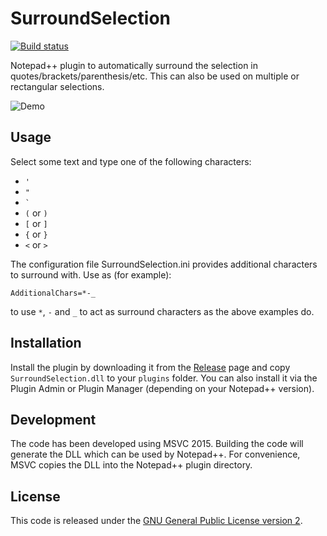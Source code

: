 # SurroundSelection

[![Build status](https://ci.appveyor.com/api/projects/status/y3rxu3o00clgxm7f?svg=true)](https://ci.appveyor.com/project/dail8859/surroundselection)

Notepad++ plugin to automatically surround the selection in quotes/brackets/parenthesis/etc. This can also be used on multiple or rectangular selections.

![Demo](/img/Demo.gif)

## Usage
Select some text and type one of the following characters:
- `'`
- `"`
- `` ` ``
- `(` or `)`
- `[` or `]`
- `{` or `}`
- `<` or `>`

The configuration file SurroundSelection.ini provides additional characters to surround with. Use as (for example):

    AdditionalChars=*-_

to use `*`, `-` and `_` to act as surround characters as the above examples do.

## Installation
Install the plugin by downloading it from the [Release](https://github.com/dail8859/SurroundSelection/releases) page and copy `SurroundSelection.dll` to your `plugins` folder. You can also install it via the Plugin Admin or Plugin Manager (depending on your Notepad++ version).

## Development
The code has been developed using MSVC 2015. Building the code will generate the DLL which can be used by Notepad++. For convenience, MSVC copies the DLL into the Notepad++ plugin directory.

## License
This code is released under the [GNU General Public License version 2](http://www.gnu.org/licenses/gpl-2.0.txt).
